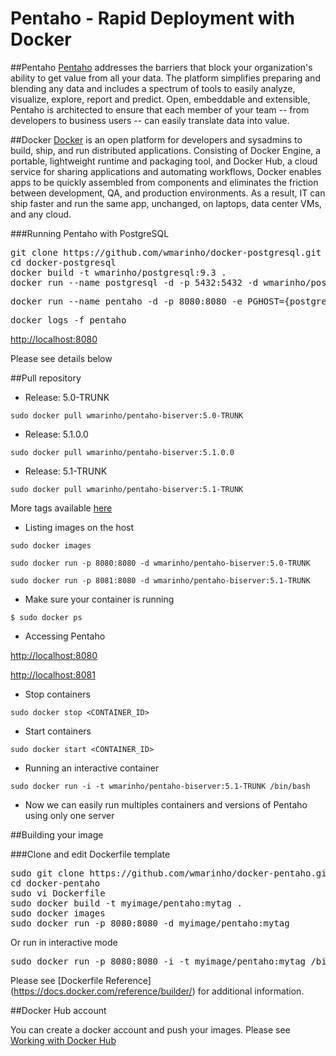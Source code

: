 Pentaho - Rapid Deployment with Docker 
=====================

##Pentaho
[Pentaho](http://www.pentaho.com/) addresses the barriers that block your organization's ability to get value from all your data.  The platform simplifies preparing and blending any data and includes a spectrum of tools to easily analyze, visualize, explore, report and predict. Open, embeddable and extensible, Pentaho is architected to ensure that each member of your team -- from developers to business users -- can easily translate data into value. 

##Docker
[Docker](http://www.docker.com/) is an open platform for developers and sysadmins to build, ship, and run distributed applications. Consisting of Docker Engine, a portable, lightweight runtime and packaging tool, and Docker Hub, a cloud service for sharing applications and automating workflows, Docker enables apps to be quickly assembled from components and eliminates the friction between development, QA, and production environments. As a result, IT can ship faster and run the same app, unchanged, on laptops, data center VMs, and any cloud.

###Running Pentaho with PostgreSQL
<pre>
git clone https://github.com/wmarinho/docker-postgresql.git
cd docker-postgresql
docker build -t wmarinho/postgresql:9.3 .
docker run --name postgresql -d -p 5432:5432 -d wmarinho/postgresql:9.3
</pre>
<pre>
docker run --name pentaho -d -p 8080:8080 -e PGHOST={postgres_hostname} wmarinho/pentaho-biserver:5.1-TRUNK
</pre>
<pre>
docker logs -f pentaho
</pre>

[http://localhost:8080](http://localhost:8080)

Please see details below

##Pull repository
* Release: 5.0-TRUNK

`sudo docker pull wmarinho/pentaho-biserver:5.0-TRUNK`

* Release: 5.1.0.0

`sudo docker pull wmarinho/pentaho-biserver:5.1.0.0`

* Release: 5.1-TRUNK

`sudo docker pull wmarinho/pentaho-biserver:5.1-TRUNK`

More tags available [here](https://registry.hub.docker.com/u/wmarinho/pentaho/tags/manage/)

* Listing images on the host

`sudo docker images`



`sudo docker run -p 8080:8080 -d wmarinho/pentaho-biserver:5.0-TRUNK`

`sudo docker run -p 8081:8080 -d wmarinho/pentaho-biserver:5.1-TRUNK`


* Make sure your container is running

`$ sudo docker ps`


* Accessing Pentaho

 [http://localhost:8080](http://localhost:8080)

 [http://localhost:8081](http://localhost:8081)


* Stop containers

`sudo docker stop <CONTAINER_ID>`

* Start containers

`sudo docker start <CONTAINER_ID>`


* Running an interactive container

`sudo docker run -i -t wmarinho/pentaho-biserver:5.1-TRUNK /bin/bash`





* Now we can easily run multiples containers and versions of Pentaho using only one server

##Building your image

###Clone and edit Dockerfile template

<pre>
sudo git clone https://github.com/wmarinho/docker-pentaho.git
cd docker-pentaho
sudo vi Dockerfile
sudo docker build -t myimage/pentaho:mytag .
sudo docker images
sudo docker run -p 8080:8080 -d myimage/pentaho:mytag
</pre>

Or run in interactive mode

<pre>
sudo docker run -p 8080:8080 -i -t myimage/pentaho:mytag /bin/bash
</pre>

Please see [Dockerfile Reference] (https://docs.docker.com/reference/builder/) for additional information.


##Docker Hub account

You can create a docker account and push your images. Please see [Working with Docker Hub](https://docs.docker.com/userguide/dockerrepos/)
